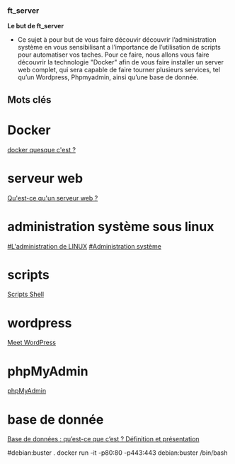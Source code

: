 ### ft_server

**Le but de ft_server**
- Ce sujet à pour but de vous faire découvir découvrir l’administration système en vous
sensibilisant a l’importance de l’utilisation de scripts pour automatiser vos taches. Pour ce
faire, nous allons vous faire découvrir la technologie "Docker" afin de vous faire installer
un server web complet, qui sera capable de faire tourner plusieurs services, tel qu’un
Wordpress, Phpmyadmin, ainsi qu’une base de donnée.

## Mots clés


# Docker
[docker quesque c'est ?](https://www.redhat.com/fr/topics/containers/what-is-docker)

# serveur web 
[Qu'est-ce qu'un serveur web ?](https://developer.mozilla.org/fr/docs/Learn/Common_questions/What_is_a_web_server#:~:text=Au%20niveau%20des%20composants%20mat%C3%A9riels,utilisateur%20qui%20visite%20le%20site.)

# administration système sous linux
 [#L'administration de LINUX](http://hautrive.free.fr/linux/page-administration-linux.html#:~:text=L'administration%20d'un%20syst%C3%A8me,'un%20syst%C3%A8me%20d'information.)
 [#Administration système](https://linux.goffinet.org/administration/)

# scripts
 [Scripts Shell](https://linux.goffinet.org/administration/scripts-shell/)

# wordpress
 [Meet WordPress](https://wordpress.org/)

# phpMyAdmin
 [phpMyAdmin](https://www.phpmyadmin.net/)

# base de donnée
 [Base de données : qu’est-ce que c’est ? Définition et présentation](https://www.lebigdata.fr/base-de-donnees)

#debian:buster 
. docker run -it -p80:80 -p443:443 debian:buster /bin/bash
